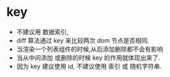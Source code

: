 # key

-   不建议用 数据索引,
-   diff 算法通过 key 来比较两次 dom 节点是否相同.
-   当渲染一个列表组件的时候,从后添加删除都不会有影响
-   当从中间添加 或删除的时候 key 的作用就体现出来了.
-   因为 key 建议使用 id, 不建议使用 索引 或 随机字符串.
